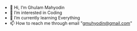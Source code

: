 - 👋 Hi, I’m Ghulam Mahyodin
- 👀 I’m interested in Coding
- 🌱 I’m currently learning Everything
- 📫 How to reach me through email "gmuhyodin@gmail.com"
